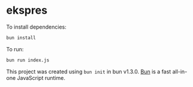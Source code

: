 # ekspres

To install dependencies:

```bash
bun install
```

To run:

```bash
bun run index.js
```

This project was created using `bun init` in bun v1.3.0. [Bun](https://bun.com) is a fast all-in-one JavaScript runtime.
